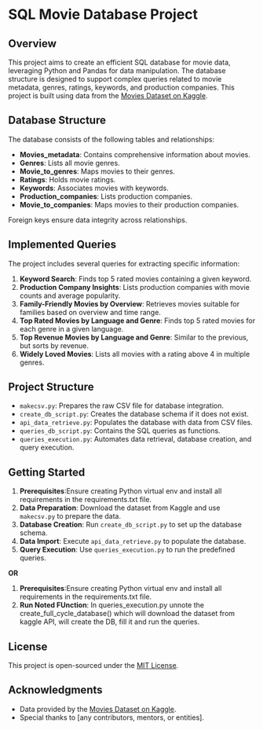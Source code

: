 # SQL Movie Database Project

## Overview

This project aims to create an efficient SQL database for movie data, leveraging Python and Pandas for data manipulation. The database structure is designed to support complex queries related to movie metadata, genres, ratings, keywords, and production companies. This project is built using data from the [Movies Dataset on Kaggle](https://www.kaggle.com/datasets/rounakbanik/the-movies-dataset).

## Database Structure

The database consists of the following tables and relationships:

- **Movies_metadata**: Contains comprehensive information about movies.
- **Genres**: Lists all movie genres.
- **Movie_to_genres**: Maps movies to their genres.
- **Ratings**: Holds movie ratings.
- **Keywords**: Associates movies with keywords.
- **Production_companies**: Lists production companies.
- **Movie_to_companies**: Maps movies to their production companies.

Foreign keys ensure data integrity across relationships.

## Implemented Queries

The project includes several queries for extracting specific information:

1. **Keyword Search**: Finds top 5 rated movies containing a given keyword.
2. **Production Company Insights**: Lists production companies with movie counts and average popularity.
3. **Family-Friendly Movies by Overview**: Retrieves movies suitable for families based on overview and time range.
4. **Top Rated Movies by Language and Genre**: Finds top 5 rated movies for each genre in a given language.
5. **Top Revenue Movies by Language and Genre**: Similar to the previous, but sorts by revenue.
6. **Widely Loved Movies**: Lists all movies with a rating above 4 in multiple genres.

## Project Structure

- `makecsv.py`: Prepares the raw CSV file for database integration.
- `create_db_script.py`: Creates the database schema if it does not exist.
- `api_data_retrieve.py`: Populates the database with data from CSV files.
- `queries_db_script.py`: Contains the SQL queries as functions.
- `queries_execution.py`: Automates data retrieval, database creation, and query execution.

## Getting Started

1. **Prerequisites**:Ensure creating Python virtual env and install all requirements in the requirements.txt file.
2. **Data Preparation**: Download the dataset from Kaggle and use `makecsv.py` to prepare the data.
3. **Database Creation**: Run `create_db_script.py` to set up the database schema.
4. **Data Import**: Execute `api_data_retrieve.py` to populate the database.
5. **Query Execution**: Use `queries_execution.py` to run the predefined queries.

**OR**
1. **Prerequisites**:Ensure creating Python virtual env and install all requirements in the requirements.txt file.
2. **Run Noted FUnction**: In queries_execution.py unnote the create_full_cycle_database() which will download the dataset from kaggle API, will create the DB, fill it and run the queries.


## License

This project is open-sourced under the [MIT License](LICENSE.md).

## Acknowledgments

- Data provided by the [Movies Dataset on Kaggle](https://www.kaggle.com/datasets/rounakbanik/the-movies-dataset).
- Special thanks to [any contributors, mentors, or entities].
